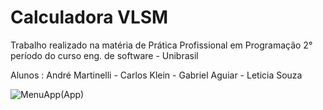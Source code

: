 # Calculadora VLSM

Trabalho realizado na matéria de Prática Profissional em Programação 2° período do curso eng. de software - Unibrasil

Alunos : André Martinelli -
	 Carlos Klein -
	 Gabriel Aguiar -
	 Leticia Souza

![MenuApp](https://user-images.githubusercontent.com/55216523/69193600-ddabfe80-0b05-11ea-850c-a3bf03d1a593.PNG)(App)

